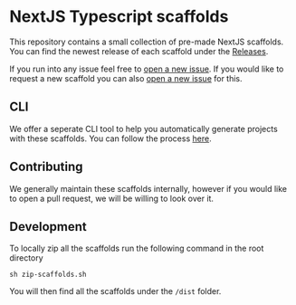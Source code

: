 # NextJS Typescript scaffolds

This repository contains a small collection of pre-made NextJS scaffolds. You can find the newest release of each scaffold under the [Releases](https://github.com/benediktkaiser/nextjs-ts-scaffolds/releases).

If you run into any issue feel free to [open a new issue](https://github.com/zoey-kaiser/nextjs-ts-scaffolds/issues/new). If you would like to request a new scaffold you can also [open a new issue](https://github.com/zoey-kaiser/nextjs-ts-scaffolds/issues/new) for this.

## CLI
We offer a seperate CLI tool to help you automatically generate projects with these scaffolds. You can follow the process [here](https://github.com/prismarin-network/prismarin-cli).

## Contributing
We generally maintain these scaffolds internally, however if you would like to open a pull request, we will be willing to look over it.

## Development
To locally zip all the scaffolds run the following command in the root directory

```shell
sh zip-scaffolds.sh
```

You will then find all the scaffolds under the `/dist` folder.

